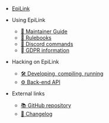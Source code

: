 - [EpiLink](EpiLink.md)

- Using EpiLink

    - [📖 Maintainer Guide](MaintainerGuide.md)
    - [🎯 Rulebooks](Rulebooks.md)
    - [💎 Discord commands](DiscordCommands.md)
    - [‍⚖ GDPR information](GDPR.md)

- Hacking on EpiLink

    - [🛠 Developing, compiling, running](Developing.md)
    - [⚙ Back-end API](Api.md)
    
- External links

    - [📚 GitHub repository](https://github.com/EpiLink/EpiLink)
    - [🚀 Changelog](https://github.com/EpiLink/EpiLink/tree/dev/CHANGELOG.md)